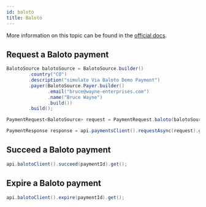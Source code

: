 ```yaml
---
id: baloto
title: Baloto
---
```


More information on this topic can be found in the [official docs](https://docs.checkout.com/payments/payment-methods/cash-and-atm-payment/via-baloto).

## Request a Baloto payment

```java
BalotoSource balotoSource = BalotoSource.builder()
        .country("CO")
        .description("simulate Via Baloto Demo Payment")
        .payer(BalotoSource.Payer.builder()
               .email("bruce@wayne-enterprises.com")
               .name("Bruce Wayne")
               .build())
        .build();

PaymentRequest<BalotoSource> request = PaymentRequest.baloto(balotoSource, com.checkout.common.beta.Currency.COP, 100000L);

PaymentResponse response = api.paymentsClient().requestAsync(request).get();
```
## Succeed a Baloto payment

```java
api.balotoClient().succeed(paymentId).get();
```

## Expire a Baloto payment

```java
api.balotoClient().expire(paymentId).get();
```

